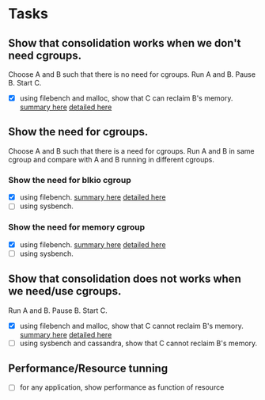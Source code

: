 # Tasks

## Show that consolidation works when we don't need cgroups.
Choose A and B such that there is no need for cgroups.
Run A and B. Pause B. Start C.
- [x] using filebench and malloc, show that C can reclaim B's memory. [summary here](./showThatConsolidation/works) [detailed here](http://indium.rsr.lip6.fr/run/581a2a7d5369e14e17707a35)

## Show the need for cgroups.
Choose A and B such that there is a need for cgroups.
Run A and B in same cgroup and compare with A and B running in different cgroups.

### Show the need for blkio cgroup
- [x] using filebench. [summary here](./showTheNeedForCgroups/blkio) [detailed here](http://indium.rsr.lip6.fr/run/5811fe3e5369e17479a138a3,5811fe3f5369e1748dab89d3)
- [ ] using sysbench.

### Show the need for memory cgroup
- [x] using filebench. [summary here](./showTheNeedForCgroups/memory) [detailed here](http://indium.rsr.lip6.fr/run/58137f045369e1372bb922d5,58137f055369e1373d0d6023)
- [ ] using sysbench.

## Show that consolidation does not works when we need/use cgroups.
Run A and B. Pause B. Start C.
- [x] using filebench and malloc, show that C cannot reclaim B's memory. [summary here](./showThatConsolidation/doesnotwork/withFilebench) [detailed here](http://indium.rsr.lip6.fr/run/581a2a445369e14db265b07f)
- [ ] using sysbench and cassandra, show that C cannot reclaim B's memory.

## Performance/Resource tunning
- [ ] for any application, show performance as function of resource
